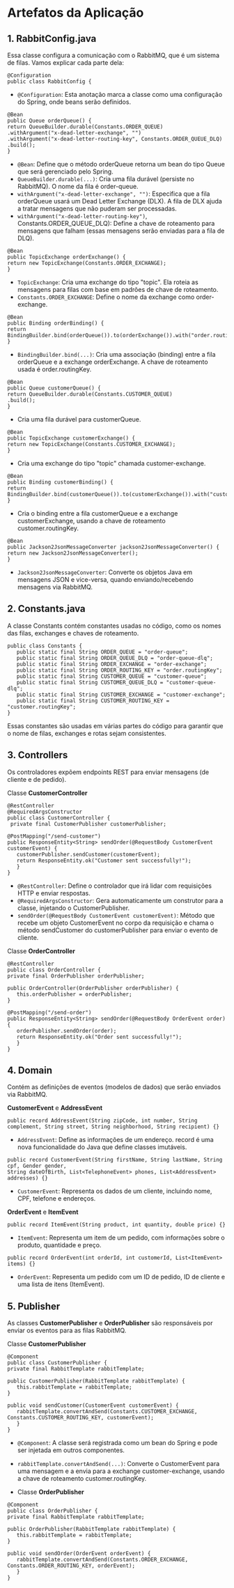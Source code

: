 # Artefatos da Aplicação

## 1. **RabbitConfig.java**

Essa classe configura a comunicação com o RabbitMQ, que é um sistema de filas. Vamos explicar cada parte dela:
```
@Configuration
public class RabbitConfig {
```
- `@Configuration`: Esta anotação marca a classe como uma configuração do Spring, onde beans serão definidos.

```
@Bean
public Queue orderQueue() {
return QueueBuilder.durable(Constants.ORDER_QUEUE)
.withArgument("x-dead-letter-exchange", "")
.withArgument("x-dead-letter-routing-key", Constants.ORDER_QUEUE_DLQ)
.build();
}
```

- `@Bean`: Define que o método orderQueue retorna um bean do tipo Queue que será gerenciado pelo Spring.
- `QueueBuilder.durable(...)`: Cria uma fila durável (persiste no RabbitMQ). O nome da fila é order-queue.
- `withArgument("x-dead-letter-exchange", "")`: Especifica que a fila orderQueue usará um Dead Letter Exchange (DLX). A fila de DLX ajuda a tratar mensagens que não puderam ser processadas.
- `withArgument("x-dead-letter-routing-key")`, Constants.ORDER_QUEUE_DLQ): Define a chave de roteamento para mensagens que falham (essas mensagens serão enviadas para a fila de DLQ).

```
@Bean
public TopicExchange orderExchange() {
return new TopicExchange(Constants.ORDER_EXCHANGE);
}
```

- `TopicExchange`: Cria uma exchange do tipo "topic". Ela roteia as mensagens para filas com base em padrões de chave de roteamento.
- `Constants.ORDER_EXCHANGE`: Define o nome da exchange como order-exchange.

```
@Bean
public Binding orderBinding() {
return BindingBuilder.bind(orderQueue()).to(orderExchange()).with("order.routingKey");
}
```

- `BindingBuilder.bind(...)`: Cria uma associação (binding) entre a fila orderQueue e a exchange orderExchange. A chave de roteamento usada é order.routingKey.

```
@Bean
public Queue customerQueue() {
return QueueBuilder.durable(Constants.CUSTOMER_QUEUE)
.build();
}
```

- Cria uma fila durável para customerQueue.

```
@Bean
public TopicExchange customerExchange() {
return new TopicExchange(Constants.CUSTOMER_EXCHANGE);
}
```

- Cria uma exchange do tipo "topic" chamada customer-exchange.

```
@Bean
public Binding customerBinding() {
return BindingBuilder.bind(customerQueue()).to(customerExchange()).with("customer.routingKey");
}
```

- Cria o binding entre a fila customerQueue e a exchange customerExchange, usando a chave de roteamento customer.routingKey.

```
@Bean
public Jackson2JsonMessageConverter jackson2JsonMessageConverter() {
return new Jackson2JsonMessageConverter();
}
```

- `Jackson2JsonMessageConverter`: Converte os objetos Java em mensagens JSON e vice-versa, quando enviando/recebendo mensagens via RabbitMQ.

## 2. **Constants.java**

A classe Constants contém constantes usadas no código, como os nomes das filas, exchanges e chaves de roteamento.

```
public class Constants {
   public static final String ORDER_QUEUE = "order-queue";
   public static final String ORDER_QUEUE_DLQ = "order-queue-dlq";
   public static final String ORDER_EXCHANGE = "order-exchange";
   public static final String ORDER_ROUTING_KEY = "order.routingKey";
   public static final String CUSTOMER_QUEUE = "customer-queue";
   public static final String CUSTOMER_QUEUE_DLQ = "customer-queue-dlq";
   public static final String CUSTOMER_EXCHANGE = "customer-exchange";
   public static final String CUSTOMER_ROUTING_KEY = "customer.routingKey";
}
```

Essas constantes são usadas em várias partes do código para garantir que o nome de filas, exchanges e rotas sejam consistentes.

## 3. **Controllers**

Os controladores expõem endpoints REST para enviar mensagens (de cliente e de pedido).

Classe **CustomerController**

```
@RestController
@RequiredArgsConstructor
public class CustomerController {
 private final CustomerPublisher customerPublisher;

@PostMapping("/send-customer")
public ResponseEntity<String> sendOrder(@RequestBody CustomerEvent customerEvent) {
   customerPublisher.sendCustomer(customerEvent);
   return ResponseEntity.ok("Customer sent successfully!");
   }
}
```

- `@RestController`: Define o controlador que irá lidar com requisições HTTP e enviar respostas.
- `@RequiredArgsConstructor`: Gera automaticamente um construtor para a classe, injetando o CustomerPublisher.
- `sendOrder(@RequestBody CustomerEvent customerEvent)`: Método que recebe um objeto CustomerEvent no corpo da requisição e chama o método sendCustomer do customerPublisher para enviar o evento de cliente.

Classe **OrderController**

```
@RestController
public class OrderController {
private final OrderPublisher orderPublisher;

public OrderController(OrderPublisher orderPublisher) {
   this.orderPublisher = orderPublisher;
}

@PostMapping("/send-order")
public ResponseEntity<String> sendOrder(@RequestBody OrderEvent order) {
   orderPublisher.sendOrder(order);
   return ResponseEntity.ok("Order sent successfully!");
   }
}
```
## 4. **Domain**

Contém as definições de eventos (modelos de dados) que serão enviados via RabbitMQ.

**CustomerEvent** e **AddressEvent**

```public record AddressEvent(String zipCode, int number, String complement, String street, String neighborhood, String recipient) {}```

- `AddressEvent`: Define as informações de um endereço. record é uma nova funcionalidade do Java que define classes imutáveis.

```
public record CustomerEvent(String firstName, String lastName, String cpf, Gender gender,
String dateOfBirth, List<TelephoneEvent> phones, List<AddressEvent> addresses) {}
```

- `CustomerEvent`: Representa os dados de um cliente, incluindo nome, CPF, telefone e endereços.

**OrderEvent** e **ItemEvent**

```
public record ItemEvent(String product, int quantity, double price) {}
```

- `ItemEvent`: Representa um item de um pedido, com informações sobre o produto, quantidade e preço.

```
public record OrderEvent(int orderId, int customerId, List<ItemEvent> items) {}
```

- `OrderEvent`: Representa um pedido com um ID de pedido, ID de cliente e uma lista de itens (ItemEvent). 

## 5. **Publisher**

As classes **CustomerPublisher** e **OrderPublisher** são responsáveis por enviar os eventos para as filas RabbitMQ.

Classe **CustomerPublisher**

```
@Component
public class CustomerPublisher {
private final RabbitTemplate rabbitTemplate;

public CustomerPublisher(RabbitTemplate rabbitTemplate) {
   this.rabbitTemplate = rabbitTemplate;
}

public void sendCustomer(CustomerEvent customerEvent) {
   rabbitTemplate.convertAndSend(Constants.CUSTOMER_EXCHANGE, Constants.CUSTOMER_ROUTING_KEY, customerEvent);
   }
}
```

- `@Component`: A classe será registrada como um bean do Spring e pode ser injetada em outros componentes.
- `rabbitTemplate.convertAndSend(...)`: Converte o CustomerEvent para uma mensagem e a envia para a exchange customer-exchange, usando a chave de roteamento customer.routingKey.

- Classe **OrderPublisher**

```
@Component
public class OrderPublisher {
private final RabbitTemplate rabbitTemplate;

public OrderPublisher(RabbitTemplate rabbitTemplate) {
   this.rabbitTemplate = rabbitTemplate;
}

public void sendOrder(OrderEvent orderEvent) {
   rabbitTemplate.convertAndSend(Constants.ORDER_EXCHANGE, Constants.ORDER_ROUTING_KEY, orderEvent);
   }
}
```